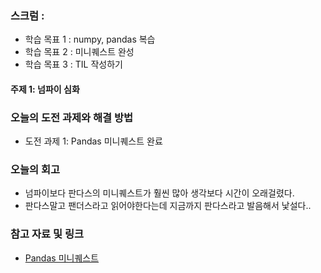 ### 스크럼 : 
- 학습 목표 1 : numpy, pandas 복습
- 학습 목표 2 : 미니퀘스트 완성
- 학습 목표 3 : TIL 작성하기

#### 주제 1: 넘파이 심화

### 오늘의 도전 과제와 해결 방법
- 도전 과제 1: Pandas 미니퀘스트 완료

### 오늘의 회고
- 넘파이보다 판다스의 미니퀘스트가 훨씬 많아 생각보다 시간이 오래걸렸다.
- 판다스말고 팬더스라고 읽어야한다는데 지금까지 판다스라고 발음해서 낯설다..

### 참고 자료 및 링크
- [Pandas 미니퀘스트](https://colab.research.google.com/drive/1-RzXACwsYO6Q8NDDXsduyg_JZ0foro0z?usp=sharing)
